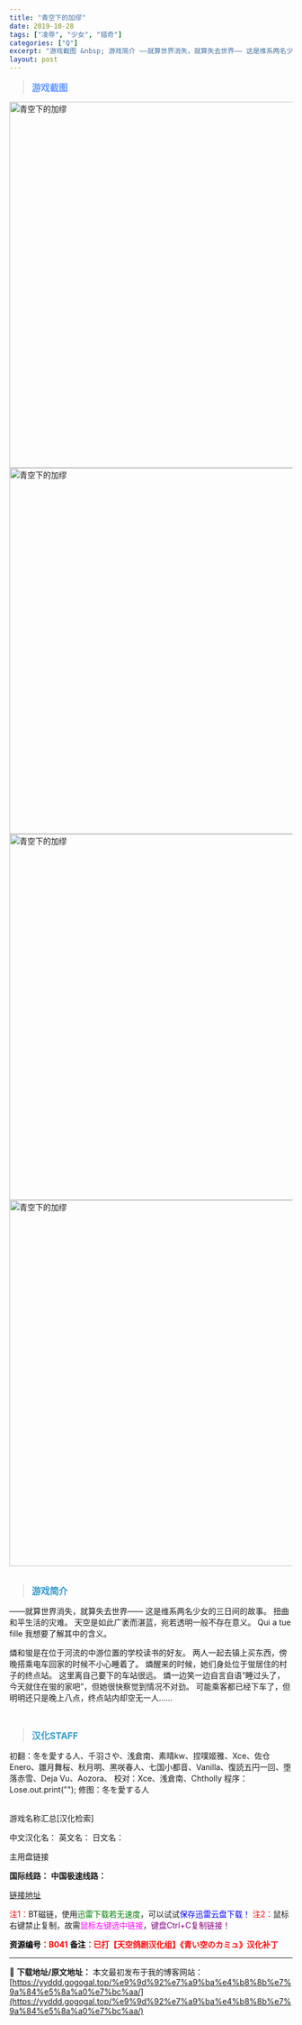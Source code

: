 ```yaml
---
title: "青空下的加缪"
date: 2019-10-28
tags: ["凌辱", "少女", "猎奇"]
categories: ["Q"]
excerpt: "游戏截图 &nbsp; 游戏简介 ——就算世界消失，就算失去世界—— 这是维系两名少女的三日间的故事。 扭曲和平生活的灾难。 天空是如此广袤而湛蓝，宛若透明一般不存在意义。 Qui a tue fille 我想要了解其中的含义。 燐和蛍是在位于河流的中游位置的学校读书的好友。 两人一起去镇上买东西，&hellip;"
layout: post
---
```


<div>
<blockquote><b><span style="font-size: 12pt; color: #6699ff;">游戏截图</span></b></blockquote>
<div><img title="点击放大" src="https://yyddd.gogogal.top/wp-content/uploads/2025/04/20250430_6811f1b6f248d.webp" alt="青空下的加缪" width="650" /></div>
<div><img title="点击放大" src="https://yyddd.gogogal.top/wp-content/uploads/2025/04/20250430_6811f1b99c285.webp" alt="青空下的加缪" width="650" /></div>
<div><img title="点击放大" src="https://yyddd.gogogal.top/wp-content/uploads/2025/04/20250430_6811f1bad2121.webp" alt="青空下的加缪" width="650" /></div>
<div><img title="点击放大" src="https://yyddd.gogogal.top/wp-content/uploads/2025/04/20250430_6811f1bcab9bf.webp" alt="青空下的加缪" width="650" /></div>
&nbsp;
<blockquote><b><span style="font-size: 12pt; color: #3399cc;">游戏简介</span></b></blockquote>
<div>——就算世界消失，就算失去世界——
这是维系两名少女的三日间的故事。
扭曲和平生活的灾难。
天空是如此广袤而湛蓝，宛若透明一般不存在意义。
Qui a tue fille
我想要了解其中的含义。

燐和蛍是在位于河流的中游位置的学校读书的好友。
两人一起去镇上买东西，傍晚搭乘电车回家的时候不小心睡着了。
燐醒来的时候，她们身处位于蛍居住的村子的终点站。
这里离自己要下的车站很远。
燐一边笑一边自言自语“睡过头了，今天就住在蛍的家吧”，但她很快察觉到情况不对劲。
可能乘客都已经下车了，但明明还只是晚上八点，终点站内却空无一人……</div>
&nbsp;
<blockquote><b><span style="font-size: 12pt; color: #3399cc;">汉化STAFF</span></b></blockquote>
<div>初翻：冬を愛する人、千羽さや、浅倉南、素晴kw、捏噗姬雅、Xce、佐仓Enero、雛月舞桜、秋月明、黑咲春人、七国小都音、Vanilla、復読五円一回、堕落赤雪、Deja Vu、Aozora、
校对：Xce、浅倉南、Chtholly
程序：Lose.out.print("");
修图：冬を愛する人</div>
&nbsp;

游戏名称汇总[汉化检索]

中文汉化名：
英文名：
日文名：
</div>
<div class="panel panel-primary">
<div class="panel-heading">主用盘链接</div>
<div class="panel-body">

<b>国际线路：</b>
<b>中国极速线路：</b>

<!--wechatfans start-->

<a href="https://pan.xunlei.com/s/VOS98uGf-0gcywyo6HgJCDh0A1?pwd=q4fi#">链接地址</a>

<!--wechatfans end-->
<span style="color: #ff0000;">注1：</span>BT磁链，使用<span style="color: #008000;">迅雷下载若无速度</span>，可以试试<span style="color: #0000ff;">保存迅雷云盘下载！</span>
<span style="color: #ff0000;">注2：</span>鼠标右键禁止复制，故需<span style="color: #ff00ff;">鼠标左键选中链接</span>，<span style="color: #800080;">键盘Ctrl+C复制链接！</span>

</div>
<div class="panel-footer"><span style="color: #ff0000;"><b><span style="color: #000000;">资源编号</span>：B041</b></span>
<span style="color: #ff0000;"><b><span style="color: #000000;">备注</span>：已打【天空鸽剧汉化组】《青い空のカミュ》汉化补丁</b></span></div>
</div>

---
📖 **下载地址/原文地址：** 本文最初发布于我的博客网站：[https://yyddd.gogogal.top/%e9%9d%92%e7%a9%ba%e4%b8%8b%e7%9a%84%e5%8a%a0%e7%bc%aa/](https://yyddd.gogogal.top/%e9%9d%92%e7%a9%ba%e4%b8%8b%e7%9a%84%e5%8a%a0%e7%bc%aa/)
